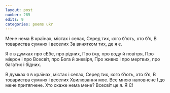```yaml
---
layout: post
number: 285
edits: 9
categories: poems ukr
---
```


Мене нема 
В країнах, містах і селах,
Серед тих, кого б’ють, хто б’є,
В товариства сумних і веселих
За винятком тих, де я є.

Я є в думках про сЕбе, про рідних,
Про їжу, про воду й повітря,
Про мікрон і про Всесвіт, про Бога й зневіря,
Про живих і про мертвих, про багатих і бідних.

В думках я в країнах, містах і селах,
Серед тих, кого б’ють, хто б’є,
В товариства сумних і веселих
Хвилювання моє. 
Все мною наповнене 
І до мене притягнене.
Хто скаже нема мене? 
Всесвіт це я. 
Я Є!
